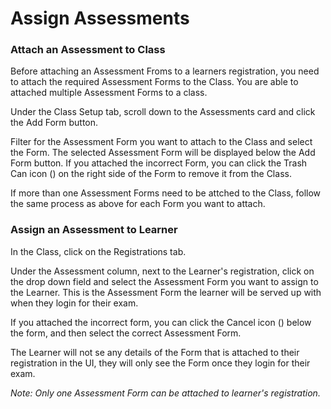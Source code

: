 # Assign Assessments

### Attach an Assessment to Class

Before attaching an Assessment Froms to a learners registration, you need to attach the required Assessment Forms to the Class. You are able to attached multiple Assessment Forms to a class.

Under the Class Setup tab, scroll down to the Assessments card and click the Add Form button.

Filter for the Assessment Form you want to attach to the Class and select the Form. The selected Assessment Form will be displayed below the Add Form button. If you attached the incorrect Form, you can click the Trash Can icon  (<i class="fas fa-trash-alt"></i>) on the right side of the Form to remove it from the Class.

If more than one Assessment Forms need to be attched to the Class, follow the same process as above for each Form you want to attach.

### Assign an Assessment to Learner

In the Class, click on the Registrations tab.

Under the Assessment column, next to the Learner's registration, click on the drop down field and select the Assessment Form you want to assign to the Learner. This is the Assessment Form the learner will be served up with when they login for their exam.

If you attached the incorrect form, you can click the Cancel icon (<i class="fas fa-ban"></i>) below the form, and then select the correct Assessment Form.

The Learner will not se any details of the Form that is attached to their registration in the UI, they will only see the Form once they login for their exam.

*Note:  Only one Assessment Form can be attached to learner's registration.*
